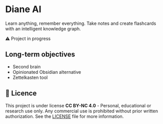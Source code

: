 # Diane AI
Learn anything, remember everything. Take notes and create flashcards with an intelligent knowledge graph.

⚠️ Project in progress

## Long-term objectives
- Second brain
- Opinionated Obsidian alternative
- Zettelkasten tool

## 📄 Licence

This project is under license **CC BY-NC 4.0** - Personal, educational or research use only.
Any commercial use is prohibited without prior written authorization.
See the [LICENSE](./LICENSE.md) file for more information.
